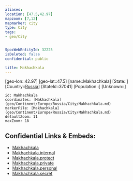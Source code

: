```yaml
---
aliases: 
location: [47.5,42.97]
mapzoom: [7,12] 
mapmarker: city 
type: City
tags:
- geo/City


SpocWebEntityId: 32225
isDeleted: false
confidential: public

title: Makhachkala
---
```

[geo-lon::42.97]
[geo-lat::47.5]
[name::Makhachkala]
[State::]
[Country::[Russia](geo/Continent/Europe/Russia.md)]
[StateId::37041]
[Population::]
[Unknown::]


```leaflet
id: Makhachkala
coordinates: [Makhachkala](geo/Continent/Europe/Russia/City/Makhachkala.md)
markerFile: [Makhachkala](geo/Continent/Europe/Russia/City/Makhachkala.md)
defaultZoom: 11 
maxZoom: 18
```


## Confidential Links & Embeds: 
- [Makhachkala](../../../../../../_public/geo/Continent/Europe/Russia/City/Makhachkala.md) 
- [Makhachkala.internal](../../../../../../_internal/geo/Continent/Europe/Russia/City/Makhachkala.internal.md) 
- [Makhachkala.protect](../../../../../../_protect/geo/Continent/Europe/Russia/City/Makhachkala.protect.md) 
- [Makhachkala.private](../../../../../../_private/geo/Continent/Europe/Russia/City/Makhachkala.private.md) 
- [Makhachkala.personal](../../../../../../_personal/geo/Continent/Europe/Russia/City/Makhachkala.personal.md) 
- [Makhachkala.secret](../../../../../../_secret/geo/Continent/Europe/Russia/City/Makhachkala.secret.md) 
